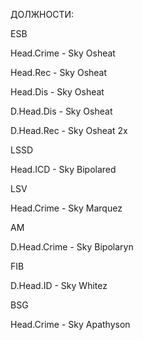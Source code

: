 ДОЛЖНОСТИ:

ESB

Head.Crime - Sky Osheat

Head.Rec - Sky Osheat

Head.Dis - Sky Osheat

D.Head.Dis - Sky Osheat

D.Head.Rec - Sky Osheat 2x

LSSD

Head.ICD - Sky Bipolared

LSV 

Head.Crime - Sky Marquez

AM

D.Head.Crime - Sky Bipolaryn

FIB

D.Head.ID - Sky Whitez

BSG

Head.Crime - Sky Apathyson

